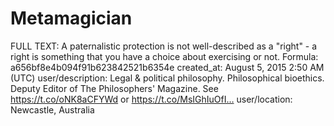# Metamagician

FULL TEXT: A paternalistic protection is not well-described as a "right" - a right is something that you have a choice about exercising or not.
Formula: a656bf8e4b094f91b623842521b6354e
created_at: August 5, 2015 2:50 AM (UTC)
user/description: Legal & political philosophy. Philosophical bioethics. Deputy Editor of The Philosophers' Magazine. See https://t.co/oNK8aCFYWd or https://t.co/MsIGhIuOfI…
user/location: Newcastle, Australia